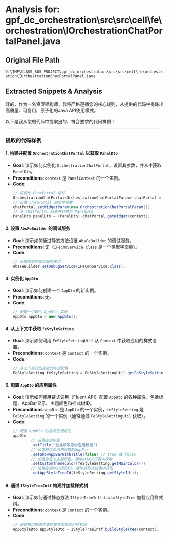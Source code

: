 # Analysis for: gpf_dc_orchestration\src\src\cell\fe\orchestration\IOrchestrationChatPortalPanel.java

## Original File Path
`D:\TMP\CLASS_BUS_PROJECT\gpf_dc_orchestration\src\src\cell\fe\orchestration\IOrchestrationChatPortalPanel.java`

## Extracted Snippets & Analysis
好的，作为一名资深架构师，我将严格遵循您的核心规则，从提供的代码中提炼出高质量、可复用、原子化的Java API使用模式。

以下是我从您的代码中提取出的、符合要求的代码样例：

---

### 提取的代码样例

#### 1. 构建并配置 `OrchestrationChatPortal` 以获取 `PanelDto`

*   **Goal**: 演示如何实例化 `OrchestrationChatPortal`，设置其参数，并从中获取 `PanelDto`。
*   **Preconditions**: `context` 是 `PanelContext` 的一个实例。
*   **Code**:
    ```java
    // 实例化 ChatPortal 组件
    OrchestrationChatPortal<OrchestrationChatPortalParam> chatPortal = new OrchestrationChatPortal<>();
    // 设置 ChatPortal 的组件参数
    chatPortal.setWidgetParam(new OrchestrationChatPortalParam());
    // 从 ChatPortal 获取并转换为 PanelDto
    PanelDto panelDto = (PanelDto) chatPortal.getWidget(context);
    ```

#### 2. 设置 `AbsFeBuilder` 的调试服务

*   **Goal**: 演示如何通过静态方法设置 `AbsFeBuilder` 的调试服务。
*   **Preconditions**: 无（`IFeCmnService.class` 是一个类型字面量）。
*   **Code**:
    ```java
    // 设置框架的调试服务接口
    AbsFeBuilder.setDebugService(IFeCmnService.class);
    ```

#### 3. 实例化 `AppDto`

*   **Goal**: 演示如何创建一个 `AppDto` 的新实例。
*   **Preconditions**: 无。
*   **Code**:
    ```java
    // 创建一个新的 AppDto 实例
    AppDto appDto = new AppDto();
    ```

#### 4. 从上下文中获取 `FeStyleSetting`

*   **Goal**: 演示如何利用 `FeStyleSettingUtil` 从 `Context` 中获取应用的样式设置。
*   **Preconditions**: `context` 是 `Context` 的一个实例。
*   **Code**:
    ```java
    // 从上下文获取应用的样式配置
    FeStyleSetting feStyleSetting = FeStyleSettingUtil.getFeStyleSetting(context.getChannel());
    ```

#### 5. 配置 `AppDto` 的应用属性

*   **Goal**: 演示如何使用链式调用（Fluent API）配置 `AppDto` 的各种属性，包括标题、AppBar显示、主题颜色和样式树ID。
*   **Preconditions**: `appDto` 是 `AppDto` 的一个实例，`feStyleSetting` 是 `FeStyleSetting` 的一个实例（通常通过 `FeStyleSettingUtil` 获取）。
*   **Code**:
    ```java
    // 配置 AppDto 的各项应用属性
    appDto
            // 设置应用标题
            .setTitle("此处填写您的应用标题")
            // 设置是否显示带标题的AppBar
            .setShowAppBarWithTitle(false) // true 或 false
            // 设置自定义主题颜色，通常从样式设置中获取
            .setCustomThemeColor(feStyleSetting.getMainColor())
            // 设置应用样式树的ID，通常从样式设置中获取
            .setAppStyleTreeId(feStyleSetting.getStyleId());
    ```

#### 6. 通过 `IStyleTreeIntf` 构建并加载样式树

*   **Goal**: 演示如何通过静态方法 `IStyleTreeIntf.buildStyleTree` 加载应用样式树。
*   **Preconditions**: `context` 是 `Context` 的一个实例。
*   **Code**:
    ```java
    // 通过接口静态方法构建并加载应用样式树
    AppStyleDto appStyleDto = IStyleTreeIntf.buildStyleTree(context);
    ```